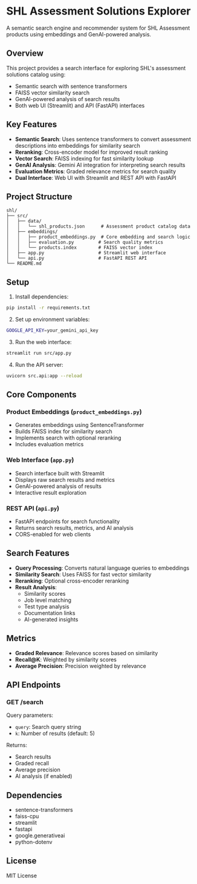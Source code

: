 
# SHL Assessment Solutions Explorer

A semantic search engine and recommender system for SHL Assessment products using embeddings and GenAI-powered analysis.

## Overview

This project provides a search interface for exploring SHL's assessment solutions catalog using:
- Semantic search with sentence transformers
- FAISS vector similarity search
- GenAI-powered analysis of search results
- Both web UI (Streamlit) and API (FastAPI) interfaces

## Key Features

- **Semantic Search**: Uses sentence transformers to convert assessment descriptions into embeddings for similarity search
- **Reranking**: Cross-encoder model for improved result ranking
- **Vector Search**: FAISS indexing for fast similarity lookup
- **GenAI Analysis**: Gemini AI integration for interpreting search results
- **Evaluation Metrics**: Graded relevance metrics for search quality
- **Dual Interface**: Web UI with Streamlit and REST API with FastAPI

## Project Structure

```
shl/
├── src/
│   ├── data/
│   │   └── shl_products.json      # Assessment product catalog data
│   ├── embeddings/
│   │   ├── product_embeddings.py  # Core embedding and search logic  
│   │   ├── evaluation.py         # Search quality metrics
│   │   └── products.index        # FAISS vector index
│   ├── app.py                    # Streamlit web interface
│   └── api.py                    # FastAPI REST API
└── README.md
```

## Setup

1. Install dependencies:
```bash
pip install -r requirements.txt
```

2. Set up environment variables:
```bash
GOOGLE_API_KEY=your_gemini_api_key
```

3. Run the web interface:
```bash
streamlit run src/app.py
```

4. Run the API server:
```bash
uvicorn src.api:app --reload
```

## Core Components

### Product Embeddings (`product_embeddings.py`)

- Generates embeddings using SentenceTransformer
- Builds FAISS index for similarity search
- Implements search with optional reranking
- Includes evaluation metrics

### Web Interface (`app.py`)

- Search interface built with Streamlit
- Displays raw search results and metrics
- GenAI-powered analysis of results
- Interactive result exploration

### REST API (`api.py`)

- FastAPI endpoints for search functionality
- Returns search results, metrics, and AI analysis
- CORS-enabled for web clients

## Search Features

- **Query Processing**: Converts natural language queries to embeddings
- **Similarity Search**: Uses FAISS for fast vector similarity
- **Reranking**: Optional cross-encoder reranking
- **Result Analysis**: 
  - Similarity scores
  - Job level matching
  - Test type analysis
  - Documentation links
  - AI-generated insights

## Metrics

- **Graded Relevance**: Relevance scores based on similarity
- **Recall@K**: Weighted by similarity scores
- **Average Precision**: Precision weighted by relevance

## API Endpoints

### GET /search
Query parameters:
- `query`: Search query string
- `k`: Number of results (default: 5)

Returns:
- Search results
- Graded recall
- Average precision
- AI analysis (if enabled)

## Dependencies

- sentence-transformers
- faiss-cpu
- streamlit
- fastapi
- google.generativeai
- python-dotenv

## License

MIT License
